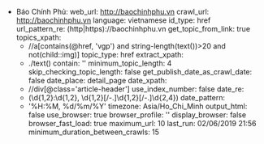 - Báo Chính Phủ:
    web_url: http://baochinhphu.vn
    crawl_url: http://baochinhphu.vn
    language: vietnamese
    id_type: href
    url_pattern_re: (http|https)://baochinhphu.vn
    get_topic_from_link: true
    topics_xpath:
    - //a[contains(@href, 'vgp') and string-length(text())>20 and not(child::img)]
    topic_type: href
    extract_xpath:
    - ./text()
    contain: ''
    minimum_topic_length: 4
    skip_checking_topic_length: false
    get_publish_date_as_crawl_date: false
    date_place: detail_page
    date_xpath:
    - //div[@class='article-header']
    use_index_number: false
    date_re:
    - (\d{1,2}:\d{1,2}, \d{1,2}[\/\-\.]\d{1,2}[\/\-\.]\d{2,4})
    date_pattern:
    - '%H:%M, %d/%m/%Y'
    timezone: Asia/Ho_Chi_Minh
    output_html: false
    use_browser: true
    browser_profile: ''
    display_browser: false
    browser_fast_load: true
    maximum_url: 10
    last_run: 02/06/2019 21:56
    minimum_duration_between_crawls: 15
